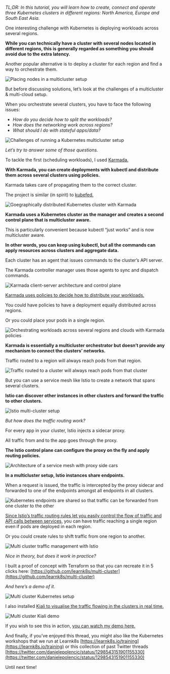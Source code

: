 _TL;DR: In this tutorial, you will learn how to create, connect and operate three Kubernetes clusters in different regions: North America, Europe and South East Asia._

One interesting challenge with Kubernetes is deploying workloads across several regions.

**While you can technically have a cluster with several nodes located in different regions, this is generally regarded as something you should avoid due to the extra latency.**

Another popular alternative is to deploy a cluster for each region and find a way to orchestrate them.

![Placing nodes in a multicluster setup](https://miro.medium.com/max/1400/0*NMWJCLMIa6IVIpQQ.png)

But before discussing solutions, let’s look at the challenges of a multicluster & multi-cloud setup.

When you orchestrate several clusters, you have to face the following issues:

-   _How do you decide how to split the workloads?_
-   _How does the networking work across regions?_
-   _What should I do with stateful apps/data?_

![Challenges of running a Kubernetes multicluster setup](https://miro.medium.com/max/1400/0*Dtrpa2aKWu91RbgS.png)

_Let’s try to answer some of those questions._

To tackle the first (scheduling workloads), I used [Karmada.](https://karmada.io/)

**With Karmada, you can create deployments with kubectl and distribute them across several clusters using policies.**

Karmada takes care of propagating them to the correct cluster.

The project is similar (in spirit) to [kubefed.](https://github.com/kubernetes-sigs/kubefed)

![Goegraphically distributed Kubernetes cluster with Karmada](https://miro.medium.com/max/1400/0*YTLIHT7gvq0kN4YS.png)

**Karmada uses a Kubernetes cluster as the manager and creates a second control plane that is multicluster aware.**

This is particularly convenient because kubectl “just works” and is now multicluster aware.

**In other words, you can keep using kubectl, but all the commands can apply resources across clusters and aggregate data.**

Each cluster has an agent that issues commands to the cluster’s API server.

The Karmada controller manager uses those agents to sync and dispatch commands.

![Karmada client-server architecture and control plane](https://miro.medium.com/max/1400/0*YNIdOKLuzDPdTs02.png)

[Karmada uses policies to decide how to distribute your workloads.](https://karmada.io/docs/userguide/scheduling/resource-propagating)

You could have policies to have a deployment equally distributed across regions.

Or you could place your pods in a single region.

![Orchestrating workloads across several regions and clouds with Karmada policies](https://miro.medium.com/max/1400/0*TzFZgVfZLMxUi6g0.png)

**Karmada is essentially a multicluster orchestrator but doesn’t provide any mechanism to connect the clusters’ networks.**

Traffic routed to a region will always reach pods from that region.

![Traffic routed to a cluster will always reach pods from that cluster](https://miro.medium.com/max/1400/0*PkEbFzUHLDohMXYR.png)

But you can use a service mesh like Istio to create a network that spans several clusters.

**Istio can discover other instances in other clusters and forward the traffic to other clusters.**

![Istio multi-cluster setup](https://miro.medium.com/max/1400/0*EBlqWQFfOZdWt_M0.png)

_But how does the traffic routing work?_

For every app in your cluster, Istio injects a sidecar proxy.

All traffic from and to the app goes through the proxy.

**The Istio control plane can configure the proxy on the fly and apply routing policies.**

![Architecture of a service mesh with proxy side cars](https://miro.medium.com/max/1400/0*OmXq0BuFaQjofckh.png)

**In a multicluster setup, Istio instances share endpoints.**

When a request is issued, the traffic is intercepted by the proxy sidecar and forwarded to one of the endpoints amongst all endpoints in all clusters.

![Kubernetes endpoints are shared so that traffic can be forwarded from one cluster to the other](https://miro.medium.com/max/1400/0*MJupoNLda8TJkWbI.png)

[Since Istio’s traffic routing rules let you easily control the flow of traffic and API calls between services,](https://istio.io/latest/docs/concepts/traffic-management/) you can have traffic reaching a single region even if pods are deployed in each region.

Or you could create rules to shift traffic from one region to another.

![Multi cluster traffic management with Istio](https://miro.medium.com/max/1400/0*N0Jx7cPO8zkbf1tk.png)

_Nice in theory, but does it work in practice?_

I built a proof of concept with Terraform so that you can recreate it in 5 clicks here: [https://github.com/learnk8s/multi-cluster](https://github.com/learnk8s/multi-cluster)

_And here’s a demo of it._

![Multi cluster Kubernetes setup](https://miro.medium.com/max/1400/0*AJr6Depdnp3MEwjS.gif)

I also installed [Kiali to visualise the traffic flowing in the clusters in real time.](https://kiali.io/docs/features/multi-cluster/)

![Multi cluster Kiali demo](https://miro.medium.com/max/1400/0*Q0iw2-XJve3nZSxd.gif)

If you wish to see this in action, [you can watch my demo here.](https://event.on24.com/wcc/r/3919843/B94BC548B8902DD70F5EB512A308BB41?partnerref=learnk8s)

And finally, if you’ve enjoyed this thread, you might also like the Kubernetes workshops that we run at Learnk8s [https://learnk8s.io/training](https://learnk8s.io/training) or this collection of past Twitter threads [https://twitter.com/danielepolencic/status/1298543151901155330](https://twitter.com/danielepolencic/status/1298543151901155330)

Until next time!